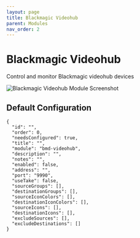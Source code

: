 ```yaml
---
layout: page
title: Blackmagic Videohub
parent: Modules
nav_order: 2
---
```


# Blackmagic Videohub

Control and monitor Blackmagic videohub devices

![Blackmagic Videohub Module Screenshot](/bug/assets/images/screenshots/module-bmd-videohub.png)

## Default Configuration

```
{
  "id": "",
  "order": 0,
  "needsConfigured": true,
  "title": "",
  "module": "bmd-videohub",
  "description": "",
  "notes": "",
  "enabled": false,
  "address": "",
  "port": "9990",
  "useTake": false,
  "sourceGroups": [],
  "destinationGroups": [],
  "sourceIconColors": [],
  "destinationIconColors": [],
  "sourceIcons": [],
  "destinationIcons": [],
  "excludeSources": [],
  "excludeDestinations": []
}
```
